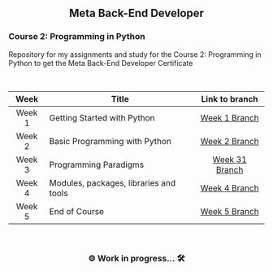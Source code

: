 ## <div align="center"> Meta Back-End Developer </div>
### Course 2: Programming in Python

Repository for my assignments and study for the Course 2: Programming in Python to get the Meta Back-End Developer Certificate

<br>



| Week | Title | Link to branch |
| :----:|---------|:----:|
|Week 1| Getting Started with Python|[Week 1 Branch](https://github.com/aliaformo/meta-BE-dev-course2-programminginpython/tree/Week1)|
|Week 2 |Basic Programming with Python|[Week 2 Branch](https://github.com/aliaformo/meta-BE-dev-course2-programminginpython/tree/Week2)|
|Week 3|Programming Paradigms|[Week 31 Branch](https://github.com/aliaformo/meta-BE-dev-course2-programminginpython/tree/Week4)|
|Week 4| Modules, packages, libraries and tools|[Week 4 Branch](https://github.com/aliaformo/meta-BE-dev-course2-programminginpython/tree/Week4)|
|Week 5| End of Course|[Week 5 Branch](https://github.com/aliaformo/meta-BE-dev-course2-programminginpython/tree/Week5)|

<br>

### <div align="center"> ⚙️ Work in progress... 🛠️ </div>
